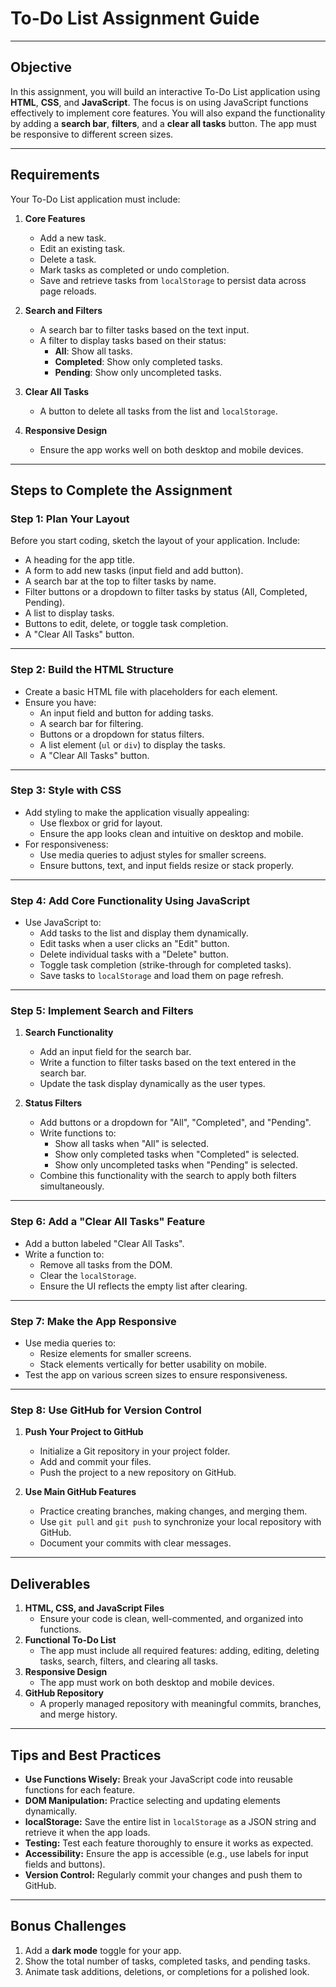 # **To-Do List Assignment Guide**

---

## **Objective**

In this assignment, you will build an interactive To-Do List application using **HTML**, **CSS**, and **JavaScript**. The focus is on using JavaScript functions effectively to implement core features. You will also expand the functionality by adding a **search bar**, **filters**, and a **clear all tasks** button. The app must be responsive to different screen sizes.

---

## **Requirements**

Your To-Do List application must include:

1. **Core Features**

   - Add a new task.
   - Edit an existing task.
   - Delete a task.
   - Mark tasks as completed or undo completion.
   - Save and retrieve tasks from `localStorage` to persist data across page reloads.

2. **Search and Filters**

   - A search bar to filter tasks based on the text input.
   - A filter to display tasks based on their status:
     - **All**: Show all tasks.
     - **Completed**: Show only completed tasks.
     - **Pending**: Show only uncompleted tasks.

3. **Clear All Tasks**

   - A button to delete all tasks from the list and `localStorage`.

4. **Responsive Design**
   - Ensure the app works well on both desktop and mobile devices.

---

## **Steps to Complete the Assignment**

### **Step 1: Plan Your Layout**

Before you start coding, sketch the layout of your application. Include:

- A heading for the app title.
- A form to add new tasks (input field and add button).
- A search bar at the top to filter tasks by name.
- Filter buttons or a dropdown to filter tasks by status (All, Completed, Pending).
- A list to display tasks.
- Buttons to edit, delete, or toggle task completion.
- A "Clear All Tasks" button.

---

### **Step 2: Build the HTML Structure**

- Create a basic HTML file with placeholders for each element.
- Ensure you have:
  - An input field and button for adding tasks.
  - A search bar for filtering.
  - Buttons or a dropdown for status filters.
  - A list element (`ul` or `div`) to display the tasks.
  - A "Clear All Tasks" button.

---

### **Step 3: Style with CSS**

- Add styling to make the application visually appealing:
  - Use flexbox or grid for layout.
  - Ensure the app looks clean and intuitive on desktop and mobile.
- For responsiveness:
  - Use media queries to adjust styles for smaller screens.
  - Ensure buttons, text, and input fields resize or stack properly.

---

### **Step 4: Add Core Functionality Using JavaScript**

- Use JavaScript to:
  - Add tasks to the list and display them dynamically.
  - Edit tasks when a user clicks an "Edit" button.
  - Delete individual tasks with a "Delete" button.
  - Toggle task completion (strike-through for completed tasks).
  - Save tasks to `localStorage` and load them on page refresh.

---

### **Step 5: Implement Search and Filters**

1. **Search Functionality**

   - Add an input field for the search bar.
   - Write a function to filter tasks based on the text entered in the search bar.
   - Update the task display dynamically as the user types.

2. **Status Filters**
   - Add buttons or a dropdown for "All", "Completed", and "Pending".
   - Write functions to:
     - Show all tasks when "All" is selected.
     - Show only completed tasks when "Completed" is selected.
     - Show only uncompleted tasks when "Pending" is selected.
   - Combine this functionality with the search to apply both filters simultaneously.

---

### **Step 6: Add a "Clear All Tasks" Feature**

- Add a button labeled "Clear All Tasks".
- Write a function to:
  - Remove all tasks from the DOM.
  - Clear the `localStorage`.
  - Ensure the UI reflects the empty list after clearing.

---

### **Step 7: Make the App Responsive**

- Use media queries to:
  - Resize elements for smaller screens.
  - Stack elements vertically for better usability on mobile.
- Test the app on various screen sizes to ensure responsiveness.

---

### **Step 8: Use GitHub for Version Control**

1. **Push Your Project to GitHub**

   - Initialize a Git repository in your project folder.
   - Add and commit your files.
   - Push the project to a new repository on GitHub.

2. **Use Main GitHub Features**
   - Practice creating branches, making changes, and merging them.
   - Use `git pull` and `git push` to synchronize your local repository with GitHub.
   - Document your commits with clear messages.

---

## **Deliverables**

1. **HTML, CSS, and JavaScript Files**
   - Ensure your code is clean, well-commented, and organized into functions.
2. **Functional To-Do List**
   - The app must include all required features: adding, editing, deleting tasks, search, filters, and clearing all tasks.
3. **Responsive Design**
   - The app must work on both desktop and mobile devices.
4. **GitHub Repository**
   - A properly managed repository with meaningful commits, branches, and merge history.

---

## **Tips and Best Practices**

- **Use Functions Wisely:** Break your JavaScript code into reusable functions for each feature.
- **DOM Manipulation:** Practice selecting and updating elements dynamically.
- **localStorage:** Save the entire list in `localStorage` as a JSON string and retrieve it when the app loads.
- **Testing:** Test each feature thoroughly to ensure it works as expected.
- **Accessibility:** Ensure the app is accessible (e.g., use labels for input fields and buttons).
- **Version Control:** Regularly commit your changes and push them to GitHub.

---

## **Bonus Challenges**

1. Add a **dark mode** toggle for your app.
2. Show the total number of tasks, completed tasks, and pending tasks.
3. Animate task additions, deletions, or completions for a polished look.
